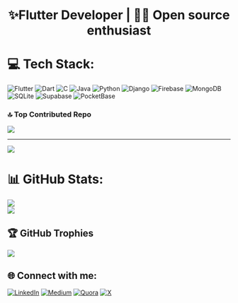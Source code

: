 <!-- <h2 align="center"> Hello! I'm Azmi 👋 </h2> -->
<!-- <h3 align="center"> A Flutter enthusiast</h3> -->
   

<!--👨‍💻 with a love for building diverse and innovative projects. From mobile apps 📱 to cross-platform solutions 🌐, I strive to create high-quality, user-friendly applications.-->
<!-- # 💫 About Me: -->
<h1 align="center"> ✨Flutter Developer | 👯‍♂️ Open source enthusiast  </h1>
<!-- 🔭 I’m currently working on some flutter apps<br>👯 I’m looking to collaborate on open source projects   <br>🌱 I’m currently learning about backend frameworks <br>💬 Ask me about flutter and dart <br>🤖 I have interest in iOT <br>⚡ Fun fact - I can do a backflip! 🤸 -->


# 💻 Tech Stack:
![Flutter](https://img.shields.io/badge/Flutter-%2302569B.svg?style=for-the-badge&logo=Flutter&logoColor=white) ![Dart](https://img.shields.io/badge/dart-%230175C2.svg?style=for-the-badge&logo=dart&logoColor=white) ![C](https://img.shields.io/badge/c-%2300599C.svg?style=for-the-badge&logo=c&logoColor=white) ![Java](https://img.shields.io/badge/java-%23ED8B00.svg?style=for-the-badge&logo=openjdk&logoColor=white) ![Python](https://img.shields.io/badge/python-3670A0?style=for-the-badge&logo=python&logoColor=ffdd54) ![Django](https://img.shields.io/badge/django-%23092E20.svg?style=for-the-badge&logo=django&logoColor=white) ![Firebase](https://img.shields.io/badge/firebase-a08021?style=for-the-badge&logo=firebase&logoColor=ffcd34) ![MongoDB](https://img.shields.io/badge/MongoDB-%234ea94b.svg?style=for-the-badge&logo=mongodb&logoColor=white) ![SQLite](https://img.shields.io/badge/sqlite-%2307405e.svg?style=for-the-badge&logo=sqlite&logoColor=white) ![Supabase](https://img.shields.io/badge/Supabase-3ECF8E?style=for-the-badge&logo=supabase&logoColor=white) ![PocketBase](https://img.shields.io/badge/pocketbase-%23b8dbe4.svg?style=for-the-badge&logo=Pocketbase&logoColor=black)

### 🔝 Top Contributed Repo
![](https://github-contributor-stats.vercel.app/api?username=aazmii&limit=5&theme=dark&combine_all_yearly_contributions=true)

---
[![](https://visitcount.itsvg.in/api?id=aazmii&icon=0&color=0)](https://visitcount.itsvg.in)


# 📊 GitHub Stats:
![](https://github-readme-stats.vercel.app/api?username=aazmii&theme=dark&hide_border=false&include_all_commits=false&count_private=true)<br/>
![](https://github-readme-streak-stats.herokuapp.com/?user=aazmii&theme=dark&hide_border=false)<br/>
<!-- ![](https://github-readme-stats.vercel.app/api/top-langs/?username=aazmii&theme=dark&hide_border=false&include_all_commits=false&count_private=true&layout=compact) -->

## 🏆 GitHub Trophies
![](https://github-profile-trophy.vercel.app/?username=aazmii&theme=radical&no-frame=true&no-bg=true&margin-w=4)

## 🌐 Connect with me: 
[![LinkedIn](https://img.shields.io/badge/LinkedIn-%230077B5.svg?logo=linkedin&logoColor=white)](https://linkedin.com/in/mj-azmi-b34871126) [![Medium](https://img.shields.io/badge/Medium-12100E?logo=medium&logoColor=white)](https://medium.com/@@anasmj7) [![Quora](https://img.shields.io/badge/Quora-%23B92B27.svg?logo=Quora&logoColor=white)](https://quora.com/profile/Mj-Azmi) [![X](https://img.shields.io/badge/X-black.svg?logo=X&logoColor=white)](https://x.com/@aazmii) 


<!-- ### ✍️ Random Dev Quote
![](https://quotes-github-readme.vercel.app/api?type=horizontal&theme=tokyonight) -->



<!-- Proudly created with GPRM ( https://gprm.itsvg.in ) -->

<!-- 

## 🌟 Projects
Check out some of my diverse projects that I have worked on:

- **Project 1**: [Project Link] - Brief description of the project.
- **Project 2**: [Project Link] - Another cool project.
- **Project 3**: [Project Link] - A fun side project I enjoyed building!
-->
<!--## 💬 Let's Connect!
- LinkedIn: [mj-azmi-b34871126](https://www.linkedin.com/in/mj-azmi-b34871126/)
- Twitter: [@azmii](https://x.com/_aazmii)
- Email: [mailbox.azmi@gmail.com](mailbox.azmi@gmail.com)

Looking forward to collaborating on exciting and meaningful projects! ✨
-->
